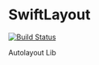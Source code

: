 # SwiftLayout
[![Build Status](https://travis-ci.org/fjbelchi/SwiftLayout.svg?branch=Travis-ci)](https://travis-ci.org/fjbelchi/SwiftLayout)

Autolayout Lib
